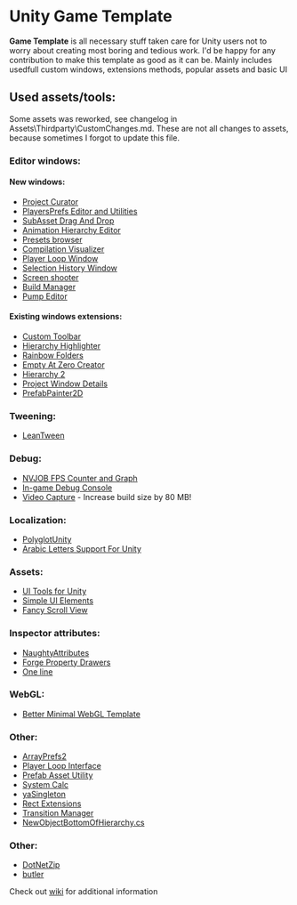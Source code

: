 # Unity Game Template
**Game Template** is all necessary stuff taken care for Unity users not to worry about creating most boring and tedious work. I'd be happy for any contribution to make this template as good as it can be.
Mainly includes usedfull custom windows, extensions methods, popular assets and basic UI
## Used assets/tools:
Some assets was reworked, see changelog in Assets\Thirdparty\CustomChanges.md. These are not all changes to assets, because sometimes I forgot to update this file.

### Editor windows:
#### New windows:
 * [Project Curator](https://github.com/ogxd/project-curator)
 * [PlayersPrefs Editor and Utilities](https://assetstore.unity.com/packages/tools/playersprefs-editor-and-utilities-26656)
 * [SubAsset Drag And Drop](https://github.com/Maligan/unity-subassets-drag-and-drop)
 * [Animation Hierarchy Editor](https://github.com/s-m-k/Unity-Animation-Hierarchy-Editor)
 * [Presets browser](https://github.com/rfadeev/presets-browser)
 * [Compilation Visualizer](https://github.com/needle-tools/compilation-visualizer)
 * [Player Loop Window](https://gist.github.com/karljj1/978d76de9c93b20bd9761825ccf08fdf)
 * [Selection History Window](https://github.com/Team-on/unity-history-window)
 * [Screen shooter](https://github.com/Team-on/UnityScreenShooter)
 * [Build Manager](https://github.com/Team-on/UnityBuildManager)
 * [Pump Editor](https://github.com/rfadeev/pump-editor)
#### Existing windows extensions:
 * [Custom Toolbar](https://github.com/Team-on/CustomToolbar)
 * [Hierarchy Highlighter](https://github.com/2irate2migrate/HierarchyHighlighter)
 * [Rainbow Folders](https://github.com/PhannGor/unity3d-rainbow-folders)
 * [Empty At Zero Creator](https://assetstore.unity.com/packages/tools/utilities/empty-at-zero-creator-97576)
 * [Hierarchy 2](https://assetstore.unity.com/packages/tools/utilities/hierarchy-2-166483)
 * [Project Window Details](https://github.com/Team-on/ProjectWindowDetails)
 * [PrefabPainter2D ](https://gist.github.com/SiarheiPilat/5f4ce26297492341c5d2d40a0e3902cf)
 
 ### Tweening:
  * [LeanTween](https://assetstore.unity.com/packages/tools/animation/leantween-3595)
  
 ### Debug:
  * [NVJOB FPS Counter and Graph](https://nvjob.itch.io/fps-counter-and-graph)
  * [In-game Debug Console](https://github.com/yasirkula/UnityIngameDebugConsole)
  * [Video Capture](https://assetstore.unity.com/packages/tools/video/video-capture-75653) - Increase build size by 80 MB!
  
 ### Localization:
  * [PolyglotUnity](https://github.com/agens-no/PolyglotUnity)
  * [Arabic Letters Support For Unity](https://github.com/Konash/arabic-support-unity )
  
 ### Assets:
  * [UI Tools for Unity](https://assetstore.unity.com/packages/tools/gui/ui-tools-for-unity-124299)
  * [Simple UI Elements](https://assetstore.unity.com/packages/2d/gui/icons/simple-ui-elements-53276)
  * [Fancy Scroll View](https://github.com/setchi/FancyScrollView)
  
### Inspector attributes:
  * [NaughtyAttributes](https://github.com/dbrizov/NaughtyAttributes/)
  * [Forge Property Drawers](https://github.com/rfadeev/unity-forge-property-drawers)
  * [One line](https://github.com/slavniyteo/one-line)
  
### WebGL:
  * [Better Minimal WebGL Template](https://seansleblanc.itch.io/better-minimal-webgl-template)
  
### Other:
  * [ArrayPrefs2](http://wiki.unity3d.com/index.php/ArrayPrefs2)
  * [Player Loop Interface](https://github.com/Baste-RainGames/PlayerLoopInterface)
  * [Prefab Asset Utility](https://github.com/MileyHollenberg/PrefabAssetUtility)
  * [System Calc](https://github.com/LightGive/SystemCalc)
  * [yaSingleton](https://github.com/jedybg/yaSingleton)
  * [Rect Extensions](https://github.com/slavniyteo/rect-ex)
  * [Transition Manager](https://github.com/LightGive/TransitionManager)
  * [NewObjectBottomOfHierarchy.cs](https://gist.github.com/SiarheiPilat/4ed2c47a8d0882f266d676afd4b4fa48)
  
 ### Other:
 * [DotNetZip](https://archive.codeplex.com/?p=DotNetZip)
 * [butler](https://itch.io/docs/butler/)
   
Check out [wiki](https://github.com/Team-on/UnityGameTemplate/wiki) for additional information
